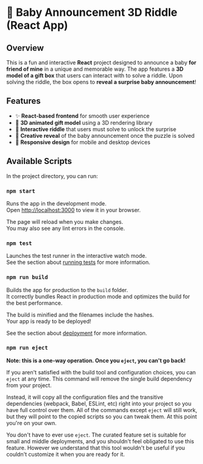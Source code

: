 # 🎁 Baby Announcement 3D Riddle (React App)

## Overview

This is a fun and interactive **React** project designed to announce a baby **for friend of mine** in a unique and memorable way. The app features a **3D model of a gift box** that users can interact with to solve a riddle. Upon solving the riddle, the box opens to **reveal a surprise baby announcement**!

## Features

- ✨ **React-based frontend** for smooth user experience
- 🎁 **3D animated gift model** using a 3D rendering library
- 🧠 **Interactive riddle** that users must solve to unlock the surprise
- 👶 **Creative reveal** of the baby announcement once the puzzle is solved
- 📱 **Responsive design** for mobile and desktop devices

## Available Scripts

In the project directory, you can run:

### `npm start`

Runs the app in the development mode.\
Open [http://localhost:3000](http://localhost:3000) to view it in your browser.

The page will reload when you make changes.\
You may also see any lint errors in the console.

### `npm test`

Launches the test runner in the interactive watch mode.\
See the section about [running tests](https://facebook.github.io/create-react-app/docs/running-tests) for more information.

### `npm run build`

Builds the app for production to the `build` folder.\
It correctly bundles React in production mode and optimizes the build for the best performance.

The build is minified and the filenames include the hashes.\
Your app is ready to be deployed!

See the section about [deployment](https://facebook.github.io/create-react-app/docs/deployment) for more information.

### `npm run eject`

**Note: this is a one-way operation. Once you `eject`, you can't go back!**

If you aren't satisfied with the build tool and configuration choices, you can `eject` at any time. This command will remove the single build dependency from your project.

Instead, it will copy all the configuration files and the transitive dependencies (webpack, Babel, ESLint, etc) right into your project so you have full control over them. All of the commands except `eject` will still work, but they will point to the copied scripts so you can tweak them. At this point you're on your own.

You don't have to ever use `eject`. The curated feature set is suitable for small and middle deployments, and you shouldn't feel obligated to use this feature. However we understand that this tool wouldn't be useful if you couldn't customize it when you are ready for it.
